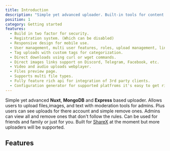 ```yaml
---
title: Introduction
description: "Simple yet advanced uploader. Built-in tools for content moderation tools for admins, and with integration in mind."
position: 1
category: Getting started
features:
  - Build in two factor for security.
  - Registration system. (Which can be disabled)
  - Responsive design for mobile use.
  - User management, multi user features, roles, upload management, link management.
  - Tag uploads with custom tags for categorization.
  - Direct downloads using curl or wget commands.
  - Direct images links support on Discord, Telegram, Facebook, etc.
  - Video and audio uploads webplayer.
  - Files preview page.
  - Supports multi file types.
  - Fully feature rich api for integration of 3rd party clients.
  - Configuration generator for supported platfroms it's easy to get right and going.
---
```


Simple yet advanced **Nuxt**, **MongoDB** and **Express** based uploader. Allows users to upload files,images, and text with moderation tools for admins. Plus users can see uploads for there account and simple remove ones. Admins can view all and remove ones that don't follow the rules. Can be used for friends and family or just for you. Built for [ShareX](https://getsharex.com/) at the moment but more uploaders will be supported.

## Features

<list :items="features"></list>

<!-- ## Videos

Demonstration of using `$content` and `<nuxt-content>` to display Markdown pages:

<video poster="https://res.cloudinary.com/nuxt/video/upload/v1588091670/nuxt-content_wxnjje.jpg" loop playsinline controls>
  <source src="https://res.cloudinary.com/nuxt/video/upload/q_auto/v1588091670/nuxt-content_wxnjje.webm" type="video/webm" />
  <source src="https://res.cloudinary.com/nuxt/video/upload/q_auto/v1588091670/nuxt-content_wxnjje.mp4" type="video/mp4" />
  <source src="https://res.cloudinary.com/nuxt/video/upload/q_auto/v1588091670/nuxt-content_wxnjje.ogv" type="video/ogg" />
</video>

Using `$content()` on a directory to list, filter and search content:

<video poster="https://res.cloudinary.com/nuxt/video/upload/v1588095794/nuxt-content-movies_c0cq9p.jpg" loop playsinline controls>
  <source src="https://res.cloudinary.com/nuxt/video/upload/q_auto/v1588095794/nuxt-content-movies_c0cq9p.webm" type="video/webm" />
  <source src="https://res.cloudinary.com/nuxt/video/upload/q_auto/v1588095794/nuxt-content-movies_c0cq9p.mp4" type="video/mp4" />
  <source src="https://res.cloudinary.com/nuxt/video/upload/q_auto/v1588095794/nuxt-content-movies_c0cq9p.ogv" type="video/ogg" />
</video> -->
